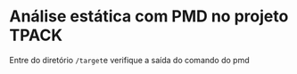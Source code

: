 # Análise estática com PMD no projeto TPACK

Entre do diretório `/target`e verifique a saída do comando do pmd
